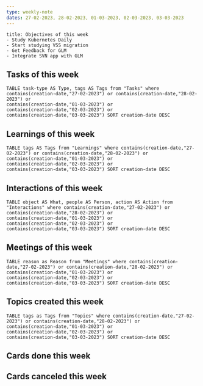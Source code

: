```yaml
---
type: weekly-note
dates: 27-02-2023, 28-02-2023, 01-03-2023, 02-03-2023, 03-03-2023
---
```


```ad-important
title: Objectives of this week
- Study Kubernetes Daily
- Start studying VSS migration
- Get Feedback for GLM
- Integrate SVN app with GLM
```


## Tasks of this week
```dataview
TABLE task-type AS Type, tags AS Tags from "Tasks" where contains(creation-date,"27-02-2023") or contains(creation-date,"28-02-2023") or 
contains(creation-date,"01-03-2023") or
contains(creation-date,"02-03-2023") or
contains(creation-date,"03-03-2023") SORT creation-date DESC
```


## Learnings of this week
```dataview
TABLE tags AS Tags from "Learnings" where contains(creation-date,"27-02-2023") or contains(creation-date,"28-02-2023") or 
contains(creation-date,"01-03-2023") or
contains(creation-date,"02-03-2023") or
contains(creation-date,"03-03-2023") SORT creation-date DESC
```

## Interactions of this week
```dataview
TABLE object AS What, people AS Person, action AS Action from "Interactions" where contains(creation-date,"27-02-2023") or contains(creation-date,"28-02-2023") or 
contains(creation-date,"01-03-2023") or
contains(creation-date,"02-03-2023") or
contains(creation-date,"03-03-2023") SORT creation-date DESC
```


## Meetings of this week
```dataview
TABLE reason as Reason from "Meetings" where contains(creation-date,"27-02-2023") or contains(creation-date,"28-02-2023") or 
contains(creation-date,"01-03-2023") or
contains(creation-date,"02-03-2023") or
contains(creation-date,"03-03-2023") SORT creation-date DESC
```

## Topics created this week
```dataview
TABLE tags as Tags from "Topics" where contains(creation-date,"27-02-2023") or contains(creation-date,"28-02-2023") or 
contains(creation-date,"01-03-2023") or
contains(creation-date,"02-03-2023") or
contains(creation-date,"03-03-2023") SORT creation-date DESC
```


## Cards done this week



## Cards canceled this week
